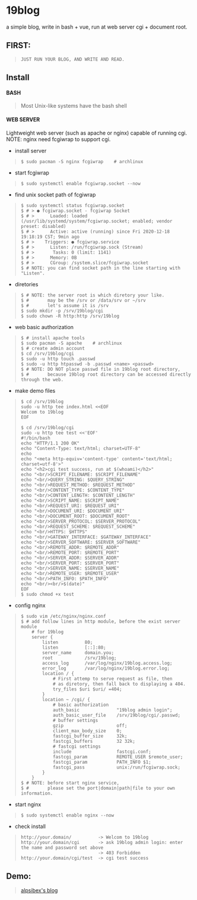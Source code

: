 # 19blog
a simple blog, write in bash + vue, run at web server cgi + document root.

## FIRST:
> `JUST RUN YOUR BLOG, AND WRITE AND READ.`

## Install

#### BASH
> Most Unix-like systems have the bash shell

#### WEB SERVER
Lightweight web server (such as apache or nginx) capable of running cgi.  
NOTE: nginx need fcgiwrap to support cgi.

- install server
>```shell
>$ sudo pacman -S nginx fcgiwrap    # archlinux
>```
- start fcgiwrap
>```shell
>$ sudo systemctl enable fcgiwrap.socket --now
>```
- find unix socket path of fcgiwrap
>```shell
>$ sudo systemctl status fcgiwrap.socket
>$ # > ● fcgiwrap.socket - fcgiwrap Socket
>$ # >      Loaded: loaded (/usr/lib/systemd/system/fcgiwrap.socket; enabled; vendor preset: disabled)
>$ # >      Active: active (running) since Fri 2020-12-18 19:18:19 CST; 9min ago
>$ # >    Triggers: ● fcgiwrap.service
>$ # >      Listen: /run/fcgiwrap.sock (Stream)
>$ # >       Tasks: 0 (limit: 1141)
>$ # >      Memory: 0B
>$ # >      CGroup: /system.slice/fcgiwrap.socket
>$ # NOTE: you can find socket path in the line starting with "Listen".
>```
- diretories
>```shell
>$ # NOTE: the server root is which diretory your like.
>$ #       may be the /srv or /data/srv or ~/srv
>$ #       let's assume it is /srv
>$ sudo mkdir -p /srv/19blog/cgi
>$ sudo chown -R http:http /srv/19blog
>```
- web basic authorization
>```shell
> $ # install apache tools
> $ sudo pacman -S apache    # archlinux
> $ # create admin account
> $ cd /srv/19blog/cgi
> $ sudo -u http touch .passwd
> $ sudo -u http htpasswd -b .passwd <name> <passwd>
> $ # NOTE: DO NOT place passwd file in 19blog root directory,
> $ #       because 19blog root directory can be accessed directly through the web.       
>```
- make demo files
>```shell
> $ cd /srv/19blog
> sudo -u http tee index.html <<EOF
> Welcom to 19blog
> EOF
>
> $ cd /srv/19blog/cgi
> sudo -u http tee test <<'EOF'
> #!/bin/bash
> echo "HTTP/1.1 200 OK"
> echo "Content-Type: text/html; charset=UTF-8"
> echo 
> echo "<meta http-equiv='content-type' content='text/html; charset=utf-8'>"
> echo "<h2>cgi test success, run at $(whoami)</h2>"
> echo "<br/>SCRIPT_FILENAME: $SCRIPT_FILENAME"
> echo "<br/>QUERY_STRING: $QUERY_STRING"
> echo "<br/>REQUEST_METHOD: $REQUEST_METHOD"
> echo "<br/>CONTENT_TYPE: $CONTENT_TYPE"
> echo "<br/>CONTENT_LENGTH: $CONTENT_LENGTH"
> echo "<br/>SCRIPT_NAME: $SCRIPT_NAME"
> echo "<br/>REQUEST_URI: $REQUEST_URI"
> echo "<br/>DOCUMENT_URI: $DOCUMENT_URI"
> echo "<br/>DOCUMENT_ROOT: $DOCUMENT_ROOT"
> echo "<br/>SERVER_PROTOCOL: $SERVER_PROTOCOL"
> echo "<br/>REQUEST_SCHEME: $REQUEST_SCHEME"
> echo "<br/>HTTPS: $HTTPS"
> echo "<br/>GATEWAY_INTERFACE: $GATEWAY_INTERFACE"
> echo "<br/>SERVER_SOFTWARE: $SERVER_SOFTWARE"
> echo "<br/>REMOTE_ADDR: $REMOTE_ADDR"
> echo "<br/>REMOTE_PORT: $REMOTE_PORT"
> echo "<br/>SERVER_ADDR: $SERVER_ADDR"
> echo "<br/>SERVER_PORT: $SERVER_PORT"
> echo "<br/>SERVER_NAME: $SERVER_NAME"
> echo "<br/>REMOTE_USER: $REMOTE_USER"
> echo "<br/>PATH_INFO: $PATH_INFO"
> echo "<br/><br/>$(date)"
> EOF
> $ sudo chmod +x test
>```
- config nginx
>```shell
> $ sudo vim /etc/nginx/nginx.conf
> $ # add follow lines in http module, before the exist server module
>     # for 19blog
>     server {
>         listen          80;
>         listen          [::]:80;
>         server_name     domain.you;
>         root            /srv/19blog;
>         access_log      /var/log/nginx/19blog.access.log;
>         error_log       /var/log/nginx/19blog.error.log;
>         location / {
>             # First attemp to serve request as file, then
>             # as diretory, then fall back to displaying a 404.
>             try_files $uri $uri/ =404;
>         }
>         location ~ /cgi/ {
>             # basic authorization
>             auth_basic              "19blog admin login";
>             auth_basic_user_file    /srv/19blog/cgi/.passwd;
>             # buffer settings
>             gzip                    off;
>             client_max_body_size    0;
>             fastcgi_buffer_size     32k;
>             fastcgi_buffers         32 32k;
>             # fastcgi settings
>             include                 fastcgi.conf;
>             fastcgi_param           REMOTE_USER $remote_user;
>             fastcgi_param           PATH_INFO $1;
>             fastcgi_pass            unix:/run/fcgiwrap.sock;
>         }
>     }
> $ # NOTE: before start nginx service, 
> $ #       please set the port|domain|path|file to your own information.
>```
- start nginx
>```shell
> $ sudo systemctl enable nginx --now
>```
- check install
>```
> http://your.domain/          -> Welcom to 19blog
> http://your.domain/cgi       -> ask 19blog admin login: enter the name and password set above
>                              -> 403 Forbidden
> http://your.domain/cgi/test  -> cgi test success
>```
## Demo:
> [alpsibex's blog](http://blog.alpsibex.cn)
